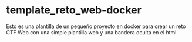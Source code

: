 # template_reto_web-docker
Esto es una plantilla de un pequeño proyecto en docker para crear un reto CTF Web con una simple plantilla web y una bandera oculta en el html
